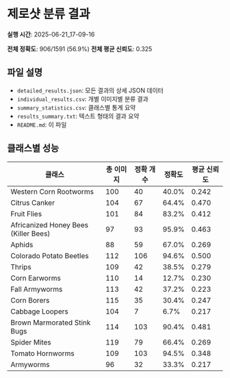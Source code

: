 # 제로샷 분류 결과

**실행 시간**: 2025-06-21_17-09-16

**전체 정확도**: 906/1591 (56.9%)
**전체 평균 신뢰도**: 0.325

## 파일 설명

- `detailed_results.json`: 모든 결과의 상세 JSON 데이터
- `individual_results.csv`: 개별 이미지별 분류 결과
- `summary_statistics.csv`: 클래스별 통계 요약
- `results_summary.txt`: 텍스트 형태의 결과 요약
- `README.md`: 이 파일

## 클래스별 성능

| 클래스 | 총 이미지 | 정확 개수 | 정확도 | 평균 신뢰도 |
|--------|-----------|-----------|--------|-------------|
| Western Corn Rootworms | 100 | 40 | 40.0% | 0.242 |
| Citrus Canker | 104 | 67 | 64.4% | 0.470 |
| Fruit Flies | 101 | 84 | 83.2% | 0.412 |
| Africanized Honey Bees (Killer Bees) | 97 | 93 | 95.9% | 0.463 |
| Aphids | 88 | 59 | 67.0% | 0.269 |
| Colorado Potato Beetles | 112 | 106 | 94.6% | 0.500 |
| Thrips | 109 | 42 | 38.5% | 0.279 |
| Corn Earworms | 110 | 14 | 12.7% | 0.230 |
| Fall Armyworms | 113 | 42 | 37.2% | 0.223 |
| Corn Borers | 115 | 35 | 30.4% | 0.247 |
| Cabbage Loopers | 104 | 7 | 6.7% | 0.217 |
| Brown Marmorated Stink Bugs | 114 | 103 | 90.4% | 0.481 |
| Spider Mites | 119 | 79 | 66.4% | 0.269 |
| Tomato Hornworms | 109 | 103 | 94.5% | 0.348 |
| Armyworms | 96 | 32 | 33.3% | 0.217 |
